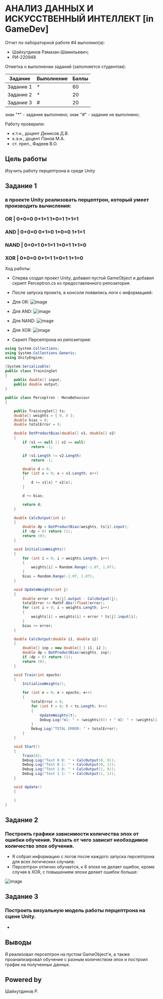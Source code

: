 # АНАЛИЗ ДАННЫХ И ИСКУССТВЕННЫЙ ИНТЕЛЛЕКТ [in GameDev]
Отчет по лабораторной работе #4 выполнил(а):
- Шайхутдинов Рамазан Шамильевич;
- РИ-220948

Отметка о выполнении заданий (заполняется студентом):

| Задание | Выполнение | Баллы |
| ------ | ------ | ------ |
| Задание 1 | * | 60 |
| Задание 2 | * | 20 |
| Задание 3 | # | 20 |

знак "*" - задание выполнено; знак "#" - задание не выполнено;

Работу проверили:
- к.т.н., доцент Денисов Д.В.
- к.э.н., доцент Панов М.А.
- ст. преп., Фадеев В.О.

## Цель работы
Изучить работу перцептрона в среде Unity

## Задание 1
### в проекте Unity реализовать перцептрон, который умеет производить вычисления:
### OR | 0+0=0 0+1=1 1+0=1 1+1=1
### AND | 0+0=0 0+1=0 1+0=0 1+1=1
### NAND | 0+0=1 0+1=1 1+0=1 1+1=0
### XOR | 0+0=0 0+1=1 1+0=1 1+1=0

Ход работы:
- Сперва создал проект Unity, добавил пустой GameObject и добавил скрипт Perceptron.cs из предоставленного репозитория.
- После запуска проекта, в консоли появились логи с информацией: 

- Для OR:
![image](https://github.com/SoMNuS65/DA_in_GameDev_Lab_4/blob/main/OR_Scene.png)

- Для AND:
![image](https://github.com/SoMNuS65/DA_in_GameDev_Lab_4/blob/main/AND_Scene.png)

- Для NAND:
![image](https://github.com/SoMNuS65/DA_in_GameDev_Lab_4/blob/main/NAND_Scene.png)

- Для XOR:
![image](https://github.com/SoMNuS65/DA_in_GameDev_Lab_4/blob/main/XOR_Scene.png)

- Скрипт Персептрона из репозитория:
```cs
using System.Collections;
using System.Collections.Generic;
using UnityEngine;

[System.Serializable]
public class TrainingSet
{
    public double[] input;
    public double output;
}

public class Perceptron : MonoBehaviour
{

    public TrainingSet[] ts;
    double[] weights = { 0, 0 };
    double bias = 0;
    double totalError = 0;

    double DotProductBias(double[] v1, double[] v2)
    {
        if (v1 == null || v2 == null)
            return -1;

        if (v1.Length != v2.Length)
            return -1;

        double d = 0;
        for (int x = 0; x < v1.Length; x++)
        {
            d += v1[x] * v2[x];
        }

        d += bias;

        return d;
    }

    double CalcOutput(int i)
    {
        double dp = DotProductBias(weights, ts[i].input);
        if (dp > 0) return (1);
        return (0);
    }

    void InitialiseWeights()
    {
        for (int i = 0; i < weights.Length; i++)
        {
            weights[i] = Random.Range(-1.0f, 1.0f);
        }
        bias = Random.Range(-1.0f, 1.0f);
    }

    void UpdateWeights(int j)
    {
        double error = ts[j].output - CalcOutput(j);
        totalError += Mathf.Abs((float)error);
        for (int i = 0; i < weights.Length; i++)
        {
            weights[i] = weights[i] + error * ts[j].input[i];
        }
        bias += error;
    }

    double CalcOutput(double i1, double i2)
    {
        double[] inp = new double[] { i1, i2 };
        double dp = DotProductBias(weights, inp);
        if (dp > 0) return (1);
        return (0);
    }

    void Train(int epochs)
    {
        InitialiseWeights();

        for (int e = 0; e < epochs; e++)
        {
            totalError = 0;
            for (int t = 0; t < ts.Length; t++)
            {
                UpdateWeights(t);
                Debug.Log("W1: " + (weights[0]) + " W2: " + (weights[1]) + " B: " + bias);
            }
            Debug.Log("TOTAL ERROR: " + totalError);
        }
    }

    void Start()
    {
        Train(8);
        Debug.Log("Test 0 0: " + CalcOutput(0, 0));
        Debug.Log("Test 0 1: " + CalcOutput(0, 1));
        Debug.Log("Test 1 0: " + CalcOutput(1, 0));
        Debug.Log("Test 1 1: " + CalcOutput(1, 1));
    }

    void Update()
    {

    }
}
```

## Задание 2
###  Построить графики зависимости количества эпох от ошибки  обучения. Указать от чего зависит необходимое количество эпох обучения.
- Я собрал информацию с логов после каждого запуска персептрона для всех логических случаев:
- Персептрон отлично обучается, к 6 эпохе не делает ошибок, кроме случая в XOR, с повышением эпохи делает ошибок больше:

![image](https://github.com/SoMNuS65/DA_in_GameDev_Lab_4/blob/main/%D0%97%D0%B0%D0%B2%D0%B8%D1%81%D0%B8%D0%BC%D0%BE%D1%81%D1%82%D1%8C.png)



## Задание 3
### Построить визуальную модель работы перцептрона на сцене Unity.
-

## Выводы
Я реализовал персептрон на пустом GameObject'е, а также проанализировал обучение с разным количеством эпох и построил график на полученных данных.

## Powered by

Шайхутдинов Р.
